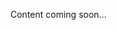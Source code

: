 <!--<meta>
{
    "title":"Storage Appliances",
    "description":"Learn more about Storage Appliances",
    "date": "09/20/2019",
    "tag":["Storage Appliances"]
}
</meta>-->
Content coming soon...
